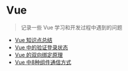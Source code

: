 # Vue

> 记录一些 Vue 学习和开发过程中遇到的问题

- [Vue 知识点总结](/articles/Vue/Vue知识点总结.html)
- [Vue 中的验证登录状态](/articles/Vue/Vue中的验证登录状态.html)
- [Vue 的双向绑定原理](/articles/Vue/Vue的双向绑定原理.html)
- [Vue 中8种组件通信方式](/articles/Vue/Vue中8种组件通信方式.html)
